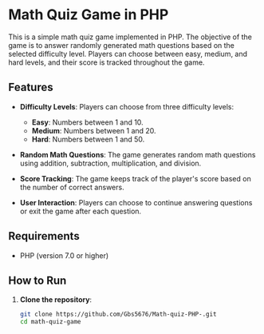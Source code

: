 # Math Quiz Game in PHP

This is a simple math quiz game implemented in PHP. The objective of the game is to answer randomly generated math questions based on the selected difficulty level. Players can choose between easy, medium, and hard levels, and their score is tracked throughout the game.

## Features

- **Difficulty Levels**: Players can choose from three difficulty levels:
  - **Easy**: Numbers between 1 and 10.
  - **Medium**: Numbers between 1 and 20.
  - **Hard**: Numbers between 1 and 50.
  
- **Random Math Questions**: The game generates random math questions using addition, subtraction, multiplication, and division.

- **Score Tracking**: The game keeps track of the player's score based on the number of correct answers.

- **User  Interaction**: Players can choose to continue answering questions or exit the game after each question.

## Requirements

- PHP (version 7.0 or higher)

## How to Run

1. **Clone the repository**:
   ```bash
   git clone https://github.com/Gbs5676/Math-quiz-PHP-.git
   cd math-quiz-game
